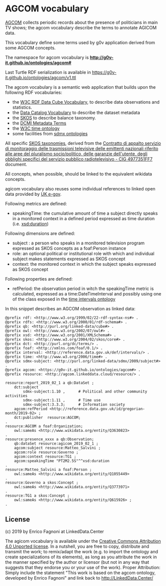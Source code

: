 AGCOM vocabulary
=================

[AGCOM](http://agicom.it/) collects periodic records about the presence of politicians in main TV shows;
the agcom vocabulary describe the terms to annotate AGICOM data.

This vocabulary define some terms used by g0v application derived from some AGCOM concepts.

The namespace for agcom vocabulary is **http://g0v-it.github.io/ontologies/agcom#**

Last Turtle RDF serialization is available in https://g0v-it.github.io/ontologies/agcom/v1.ttl

The agcom vocabulary is a semantic web application that builds upon the following RDF vocabularies:

- the [W3C RDF Data Cube Vocabulary](https://www.w3.org/TR/vocab-data-cube), to describe data observations and statistics.
- the [Data Catalog Vocabulary](https://www.w3.org/TR/vocab-dcat/) to describe the dataset metadata
- the [SKOS](https://www.w3.org/TR/skos-primer) to describe balance taxonomy.
- the [DCMI Metadata Terms](http://dublincore.org/documents/dcmi-terms/)
- the [W3C time ontology](https://www.w3.org/TR/owl-time/)
- some facilities from [sdmx ontologies](https://sdmx.org/)

All specific [SKOS taxonomies](https://www.w3.org/TR/skos-primer/), derived from the [Contratto di appalto servizio di monitoraggio delle trasmissioni televisive delle emittenti nazionali riferito alle aree del pluralismo socio/politico, delle garanzie dell'utente, degli obblighi specifici del servizio pubblico radiotelevisivo - CIG 4977351FF7](https://www.agcom.it/documentazione/documento?p_p_auth=fLw7zRht&p_p_id=101_INSTANCE_ls3TZlzsK0hm&p_p_lifecycle=0&p_p_col_id=column-1&p_p_col_count=1&_101_INSTANCE_ls3TZlzsK0hm_struts_action=%2Fasset_publisher%2Fview_content&_101_INSTANCE_ls3TZlzsK0hm_assetEntryId=4658125&_101_INSTANCE_ls3TZlzsK0hm_type=document) document.

All concepts, when possible, should be linked to the equivalent wikidata concepts.


agicom vocabulary also reuses some individual references to linked open data provided by [UK e-gov](https://github.com/alphagov/datagovuk_reference).

Following metrics are defined:

- speakingTime: the cumulative amount of time a subject directly speaks in a monitored context in a defined period expressed as time duration (i.e. [xsd:duration](http://www.datypic.com/sc/xsd/t-xsd_duration.html))

Following dimensions are defined:

- subject : a person who speaks in a monitored television program expressed as SKOS concepts as a foaf:Person instance
- role: an optional  political or institutional role with which and individual subject makes statements expressed as SKOS concept
- context: the monitored context in which the subject speaks expressed as SKOS concept

Following properties are defined: 

- refPeriod: the observation period in witch the speakingTime metric is calculated, expressed as a time:DateTimeInterval and possibly using one of the class
exposed in the [time intervals ontology](http://reference.data.gov.uk/def/intervals/)


In this snippet describes an AGCOM observation as linked data:

```
@prefix rdf: <http://www.w3.org/1999/02/22-rdf-syntax-ns#> .
@prefix rdfs: <http://www.w3.org/2000/01/rdf-schema#> .
@prefix qb: <http://purl.org/linked-data/cube#> .
@prefix owl: <http://www.w3.org/2002/07/owl#> .
@prefix xsd: <http://www.w3.org/2001/XMLSchema#> .
@prefix skos: <http://www.w3.org/2004/02/skos/core#> .
@prefix dct: <http://purl.org/dc/terms/> .
@prefix foaf: <http://xmlns.com/foaf/0.1/> .
@prefix interval: <http://reference.data.gov.uk/def/intervals/> .
@prefix time: <http://www.w3.org/2006/time#> .
@prefix sdmx-subject: <http://purl.org/linked-data/sdmx/2009/subject#> .
@prefix agcom: <https://g0v-it.github.io/ontologies/agcom#> .
@prefix resource: <http://agcom.linkeddata.cloud/resource/> . 

resource:report_2019_02_1 a qb:DataSet ;
	dct:subject
		sdmx-subject:1.10 ,      # Political and other community activities
		sdmx-subject:1.11 ,      # Time use
		sdmx-subject:3.3.3; 	 # Information society
	agcom:refPeriod <http://reference.data.gov.uk/id/gregorian-month/2019-02> ;
	dct:publisher  resource:AGCOM;
.	
resource:AGCOM a foaf:Organization;
    owl:sameAs <http://www.wikidata.org/entity/Q3630823>
.  
resource:presence_xxxx a qb:Observation;
	qb:dataSet resource:agicom_2019_02_1 ;
	agcom:subject resource:Matteo_Salvini ;
	agcom:role resource:Governo ;
	agcom:context resource:TG1 ;
	agcom:speakingTime "PT2M2.5S"^^xsd:duration 
.
resource:Matteo_Salvini a foaf:Person ;
	owl:sameAs <http://www.wikidata.org/entity/Q1055449> 
.
resource:Governo a skos:Concept ;
	owl:sameAs <http://www.wikidata.org/entity/Q3773971> 
.
resource:TG1 a skos:Concept ;
	owl:sameAs <http://www.wikidata.org/entity/Q615926> ;
.
```

## License

(c) 2019 by Enrico Fagnoni at LinkedData.Center

The agicom vocabulary is available under the 
[Creative Commons Attribution 4.0 Unported license](http://creativecommons.org/licenses/by/4.0/). 
In a nutshell, you are free to copy, distribute and transmit the work; 
to remix/adapt the work (e.g. to import the ontology and create specializations of its elements), 
as long as you attribute the work in the manner specified by the author or licensor (but not in any way that suggests that they endorse you or your use of the work). 
Proper Attribution: Simply include the statement "This work is based on the agcom ontology, developed by Enrico Fagnoni" and link back to http://LinkedData.Center/
